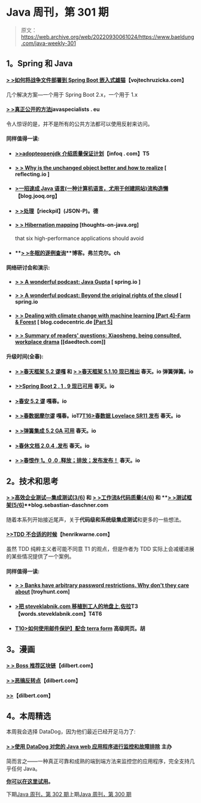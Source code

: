 # Java 周刊，第 301 期

> 原文：<https://web.archive.org/web/20220930061024/https://www.baeldung.com/java-weekly-301>

## **1。Spring 和 Java**

#### **[> >如何将战争文件部署到 Spring Boot 嵌入式雄猫](https://web.archive.org/web/20220701011107/https://www.vojtechruzicka.com/spring-boot-add-war-to-embedded-tomcat/)**【vojtechruzicka.com】

几个解决方案—一个用于 Spring Boot 2.x，一个用于 1.x

#### [**> >真正公开的方法**](https://web.archive.org/web/20220701011107/https://www.javaspecialists.eu/archive/Issue273.html)javaspecialists . eu

令人惊讶的是，并不是所有的公共方法都可以使用反射来访问。

#### **同样值得一读:**

*   #### [**>>adopteopenjdk 介绍质量保证计划**](https://web.archive.org/web/20220701011107/https://www.infoq.com/news/2019/09/adoptopenjdk-quality/?utm_campaign=infoq_content&utm_source=infoq&utm_medium=feed&utm_term=Java)【infoq . com】T5

*   #### **[> > Why is the unchanged object better and how to realize](https://web.archive.org/web/20220701011107/https://reflectoring.io/java-immutables/)** [ reflecting.io ]

*   #### **[>一招速成 Java 语言(一种计算机语言，尤用于创建网站)流构造懒](https://web.archive.org/web/20220701011107/https://blog.jooq.org/2019/09/30/a-quick-trick-to-make-a-java-stream-construction-lazy/)** 【blog.jooq.org】

*   #### **[> >处理](https://web.archive.org/web/20220701011107/https://rieckpil.de/whatis-json-processing-json-p/)**【rieckpil】(JSON-P)。德

*   #### **[> > Hibernation mapping](https://web.archive.org/web/20220701011107/https://thoughts-on-java.org/6-hibernate-mappings-you-should-avoid-for-high-performance-applications/)** [thoughts-on-java.org]

    that six high-performance applications should avoid
*   #### **[> >冬眠的逐例查询](https://web.archive.org/web/20220701011107/https://blog.frankel.ch/hibernate-query-by-example/)**博客。弗兰克尔。ch

#### **网络研讨会和演示:**

*   #### **[> > A wonderful podcast: Java Gupta](https://web.archive.org/web/20220701011107/https://spring.io/blog/2019/09/27/a-bootiful-podcast-java-champion-and-jetbrains-developer-advocate-mala-gupta)** [ spring.io ]

*   #### **[> > A wonderful podcast: Beyond the original rights of the cloud](https://web.archive.org/web/20220701011107/https://www.infoq.com/presentations/opa-spring-boot-hocon/)** [ spring.io

*   #### **[> > Dealing with climate change with machine learning [Part 4]-Farm & Forest](https://web.archive.org/web/20220701011107/https://blog.codecentric.de/en/2019/09/tackling-climate-change-with-machine-learning-farms-forests/)** [ blog.codecentric.de **[[Part 5]](https://web.archive.org/web/20220701011107/https://blog.codecentric.de/en/2019/09/tackling-climate-change-with-machine-learning-industry-carbon-dioxide-removal/)**

*   #### [**> > Summary of readers' questions: Xiaosheng, being consulted, workplace drama**](https://web.archive.org/web/20220701011107/https://daedtech.com/reader-question-round-up-niches-being-consultative-and-career-plays/) [[daedtech.com]]

#### **升级时间(全春):**

*   #### [**> >春天框架 5.2 谬嘎**](https://web.archive.org/web/20220701011107/https://spring.io/blog/2019/09/30/spring-framework-5-2-goes-ga) 和 [**> >春天框架 5.1.10 现已推出**](https://web.archive.org/web/20220701011107/https://spring.io/blog/2019/09/28/spring-framework-5-1-10-available-now) 春天。io 弹簧弹簧。io

*   #### **[>>Spring Boot 2 . 1 . 9 现已可用](https://web.archive.org/web/20220701011107/https://spring.io/blog/2019/10/02/spring-boot-2-1-9-available-now)** 春天。io

*   #### **[>春安 5.2 谬](https://web.archive.org/web/20220701011107/https://spring.io/blog/2019/10/01/spring-security-5-2-goes-ga)** 嘎春。io

*   #### **[> >春数据摩尔谬](https://web.archive.org/web/20220701011107/https://spring.io/blog/2019/10/01/spring-data-moore-goes-ga)** 嘎春。ioT7[T16>春数据 Lovelace SR11 发布](https://web.archive.org/web/20220701011107/https://spring.io/blog/2019/09/30/spring-data-lovelace-sr11-released) 春天。io

*   #### **[> >弹簧集成 5.2 GA 可用](https://web.archive.org/web/20220701011107/https://spring.io/blog/2019/10/02/spring-integration-5-2-ga-available)** 春天。io

*   #### **[**>春休文档 2.0.4 .发布**](https://web.archive.org/web/20220701011107/https://spring.io/blog/2019/09/30/spring-rest-docs-2-0-4-release)** 春天。io

*   #### **[> >春恨作 1。0 .0 .释放；排放；发布发布！](https://web.archive.org/web/20220701011107/https://spring.io/blog/2019/09/30/spring-hateoas-1-0-0-release-is-released)** 春天。io

## **2。技术和思考**

#### **[> >高效企业测试—集成测试(3/6)](https://web.archive.org/web/20220701011107/https://blog.sebastian-daschner.com/entries/thoughts-on-efficient-testing-integration)** 和 **[> >工作流&代码质量(4/6)](https://web.archive.org/web/20220701011107/https://blog.sebastian-daschner.com/entries/thoughts-on-efficient-testing-workflows)** 和 **[> >测试框架(5/6)](https://web.archive.org/web/20220701011107/https://blog.sebastian-daschner.com/entries/thoughts-on-efficient-testing-frameworks)**blog.sebastian-daschner.com

随着本系列开始接近尾声，关于**代码级和系统级集成测试**和更多的一些想法。

#### **[>>TDD 不合适的时候](https://web.archive.org/web/20220701011107/https://henrikwarne.com/2019/09/29/when-tdd-is-not-a-good-fit/)**【henrikwarne.com】

虽然 TDD 纯粹主义者可能不同意 T1 的观点，但是作者为 TDD 实际上会减缓进展的某些情况提供了一个案例。

#### **同样值得一读:**

*   #### [**> > Banks have arbitrary password restrictions. Why don't they care about**](https://web.archive.org/web/20220701011107/https://www.troyhunt.com/banks-arbitrary-password-restrictions-and-why-they-dont-matter/) [troyhunt.com]

*   #### **[>把 steveklabnik.com 移植到工人的地盘上,佐拉](https://web.archive.org/web/20220701011107/https://words.steveklabnik.com/porting-steveklabnik-com-to-workers-sites-and-zola)T3【words.steveklabnik.com】T4T6**

*   #### [**T10>如何使用邮件保护】配合 terra form**](https://web.archive.org/web/20220701011107/https://advancedweb.hu/2019/10/01/lambda_edge_terraform/) 高级网页。胡

## **3。漫画**

#### **[> > Boss 推荐区块链](https://web.archive.org/web/20220701011107/https://dilbert.com/strip/2019-09-29)**【dilbert.com】

#### **[> >恶搞反转点](https://web.archive.org/web/20220701011107/https://dilbert.com/strip/2019-10-02)**【dilbert.com】

#### **[>>](https://web.archive.org/web/20220701011107/https://dilbert.com/strip/2001-01-03)**【dilbert.com】

## **4。本周精选**

本周我会选择 DataDog，因为他们最近已经开足马力了:

#### **[> >使用 DataDog 对您的 Java web 应用程序进行监控和故障排除](/web/20220701011107/https://www.baeldung.com/datadog)** 主办

简而言之——一种真正可靠和成熟的端到端方法来监控您的应用程序，完全支持几乎任何 Java。

**[你可以在这里试用](/web/20220701011107/https://www.baeldung.com/datadog)。**

下期[Java 周刊，第 302 期](/web/20220701011107/https://www.baeldung.com/java-weekly-302)上期[Java 周刊，第 300 期](/web/20220701011107/https://www.baeldung.com/java-weekly-300)